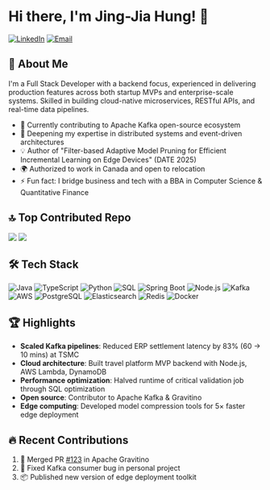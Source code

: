 # Hi there, I'm Jing-Jia Hung! 👋

[![LinkedIn](https://img.shields.io/badge/-LinkedIn-0077B5?style=flat-square&logo=linkedin&logoColor=white&link=https://linkedin.com/in/jingjiahung)](https://linkedin.com/in/jingjiahung)
[![Email](https://img.shields.io/badge/-Email-D14836?style=flat-square&logo=gmail&logoColor=white&link=mailto:jingjiahung@gmail.com)](mailto:jingjiahung@gmail.com)

## 🚀 About Me

I'm a Full Stack Developer with a backend focus, experienced in delivering production features across both startup MVPs and enterprise-scale systems. Skilled in building cloud-native microservices, RESTful APIs, and real-time data pipelines.

- 🔭 Currently contributing to Apache Kafka open-source ecosystem
- 🌱 Deepening my expertise in distributed systems and event-driven architectures
- 💡 Author of "Filter-based Adaptive Model Pruning for Efficient Incremental Learning on Edge Devices" (DATE 2025)
- 🌍 Authorized to work in Canada and open to relocation
- ⚡ Fun fact: I bridge business and tech with a BBA in Computer Science & Quantitative Finance

## 🔝 Top Contributed Repo
![](https://github-contributor-stats.vercel.app/api?username=jingjia88&limit=2&theme=dark&combine_all_yearly_contributions=true)
[![](https://visitcount.itsvg.in/api?id=jingjia88&icon=0&color=0)](https://visitcount.itsvg.in)

## 🛠 Tech Stack
![Java](https://img.shields.io/badge/-Java-007396?style=flat-square&logo=java&logoColor=white)
![TypeScript](https://img.shields.io/badge/-TypeScript-3178C6?style=flat-square&logo=typescript&logoColor=white)
![Python](https://img.shields.io/badge/-Python-3776AB?style=flat-square&logo=python&logoColor=white)
![SQL](https://img.shields.io/badge/-SQL-4479A1?style=flat-square&logo=postgresql&logoColor=white)
![Spring Boot](https://img.shields.io/badge/-Spring%20Boot-6DB33F?style=flat-square&logo=spring&logoColor=white)
![Node.js](https://img.shields.io/badge/-Node.js-339933?style=flat-square&logo=node.js&logoColor=white)
![Kafka](https://img.shields.io/badge/-Kafka-231F20?style=flat-square&logo=apache-kafka&logoColor=white)
![AWS](https://img.shields.io/badge/-AWS-232F3E?style=flat-square&logo=amazon-aws&logoColor=white)
![PostgreSQL](https://img.shields.io/badge/-PostgreSQL-4169E1?style=flat-square&logo=postgresql&logoColor=white)
![Elasticsearch](https://img.shields.io/badge/-Elasticsearch-005571?style=flat-square&logo=elasticsearch&logoColor=white)
![Redis](https://img.shields.io/badge/-Redis-DC382D?style=flat-square&logo=redis&logoColor=white)
![Docker](https://img.shields.io/badge/-Docker-2496ED?style=flat-square&logo=docker&logoColor=white)

## 🏆 Highlights

- **Scaled Kafka pipelines**: Reduced ERP settlement latency by 83% (60 → 10 mins) at TSMC
- **Cloud architecture**: Built travel platform MVP backend with Node.js, AWS Lambda, DynamoDB
- **Performance optimization**: Halved runtime of critical validation job through SQL optimization
- **Open source**: Contributor to Apache Kafka & Gravitino
- **Edge computing**: Developed model compression tools for 5× faster edge deployment


## 🔥 Recent Contributions

<!--START_SECTION:activity-->
1. 🎉 Merged PR [#123](https://github.com/apache/gravitino/pull/123) in Apache Gravitino
2. 🐛 Fixed Kafka consumer bug in personal project
3. 📦 Published new version of edge deployment toolkit
<!--END_SECTION:activity-->

